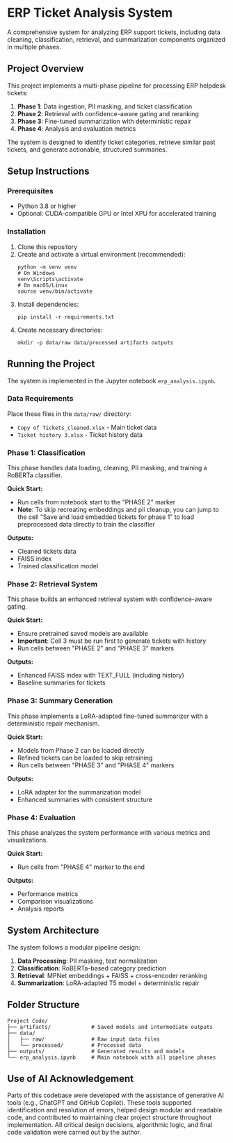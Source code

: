 # ERP Ticket Analysis System

A comprehensive system for analyzing ERP support tickets, including data cleaning, classification, retrieval, and summarization components organized in multiple phases.

## Project Overview

This project implements a multi-phase pipeline for processing ERP helpdesk tickets:

1. **Phase 1**: Data ingestion, PII masking, and ticket classification
2. **Phase 2**: Retrieval with confidence-aware gating and reranking
3. **Phase 3**: Fine-tuned summarization with deterministic repair
4. **Phase 4**: Analysis and evaluation metrics

The system is designed to identify ticket categories, retrieve similar past tickets, and generate actionable, structured summaries.

## Setup Instructions

### Prerequisites

- Python 3.8 or higher
- Optional: CUDA-compatible GPU or Intel XPU for accelerated training

### Installation

1. Clone this repository
2. Create and activate a virtual environment (recommended):
   ```
   python -m venv venv
   # On Windows
   venv\Scripts\activate
   # On macOS/Linux
   source venv/bin/activate
   ```
3. Install dependencies:
   ```
   pip install -r requirements.txt
   ```
4. Create necessary directories:
   ```
   mkdir -p data/raw data/processed artifacts outputs
   ```

## Running the Project

The system is implemented in the Jupyter notebook `erp_analysis.ipynb`.

### Data Requirements

Place these files in the `data/raw/` directory:
- `Copy of Tickets_cleaned.xlsx` - Main ticket data
- `Ticket history 3.xlsx` - Ticket history data

### Phase 1: Classification

This phase handles data loading, cleaning, PII masking, and training a RoBERTa classifier.

**Quick Start:**
- Run cells from notebook start to the "PHASE 2" marker
- **Note**: To skip recreating embeddings and pii cleanup, you can jump to the cell "Save and load embedded tickets for phase 1" to load preprocessed data directly to train the classifier 

**Outputs:**
- Cleaned tickets data
- FAISS index
- Trained classification model

### Phase 2: Retrieval System

This phase builds an enhanced retrieval system with confidence-aware gating.

**Quick Start:**
- Ensure pretrained saved models are available
- **Important**: Cell 3 must be run first to generate tickets with history
- Run cells between "PHASE 2" and "PHASE 3" markers

**Outputs:**
- Enhanced FAISS index with TEXT_FULL (including history)
- Baseline summaries for tickets

### Phase 3: Summary Generation

This phase implements a LoRA-adapted fine-tuned summarizer with a deterministic repair mechanism.

**Quick Start:**
- Models from Phase 2 can be loaded directly
- Refined tickets can be loaded to skip retraining
- Run cells between "PHASE 3" and "PHASE 4" markers

**Outputs:**
- LoRA adapter for the summarization model
- Enhanced summaries with consistent structure

### Phase 4: Evaluation

This phase analyzes the system performance with various metrics and visualizations.

**Quick Start:**
- Run cells from "PHASE 4" marker to the end

**Outputs:**
- Performance metrics
- Comparison visualizations
- Analysis reports

## System Architecture

The system follows a modular pipeline design:
1. **Data Processing**: PII masking, text normalization
2. **Classification**: RoBERTa-based category prediction
3. **Retrieval**: MPNet embeddings + FAISS + cross-encoder reranking
4. **Summarization**: LoRA-adapted T5 model + deterministic repair

## Folder Structure

```
Project Code/
├── artifacts/             # Saved models and intermediate outputs
├── data/
│   ├── raw/               # Raw input data files
│   └── processed/         # Processed data
├── outputs/               # Generated results and models
└── erp_analysis.ipynb     # Main notebook with all pipeline phases
```

## Use of AI Acknowledgement

Parts of this codebase were developed with the assistance of generative AI tools (e.g., ChatGPT and GitHub Copilot). These tools supported identification and resolution of errors, helped design modular and readable code, and contributed to maintaining clear project structure throughout implementation. All critical design decisions, algorithmic logic, and final code validation were carried out by the author.

